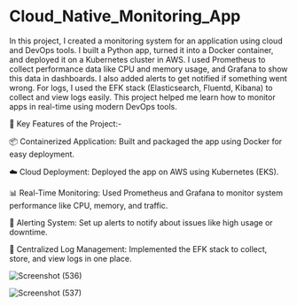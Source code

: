 # Cloud_Native_Monitoring_App
  In this project, I created a monitoring system for an application using cloud and DevOps tools. I built a Python app, turned it into a Docker container, and deployed it on a Kubernetes cluster in AWS. I used Prometheus to collect performance data like CPU and memory usage, and Grafana to show this data in dashboards. I also added alerts to get notified if something went wrong. For logs, I used the EFK stack (Elasticsearch, Fluentd, Kibana) to collect and view logs easily. This project helped me learn how to monitor apps in real-time using modern DevOps tools.
  
🔹 Key Features of the Project:-

📦 Containerized Application: Built and packaged the app using Docker for easy deployment.

☁️ Cloud Deployment: Deployed the app on AWS using Kubernetes (EKS).

📊 Real-Time Monitoring: Used Prometheus and Grafana to monitor system performance like CPU, memory, and traffic.

🔔 Alerting System: Set up alerts to notify about issues like high usage or downtime.

📁 Centralized Log Management: Implemented the EFK stack to collect, store, and view logs in one place.


![Screenshot (536)](https://github.com/user-attachments/assets/94d446f0-8ac8-4ced-8712-a3a86c8ff32a)

![Screenshot (537)](https://github.com/user-attachments/assets/53b384aa-50e0-4953-a9df-b0ddd4d996d3)

